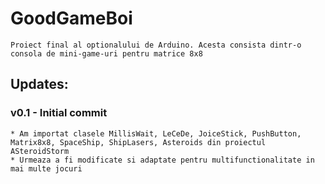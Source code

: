 # GoodGameBoi
    Proiect final al optionalului de Arduino. Acesta consista dintr-o consola de mini-game-uri pentru matrice 8x8

## Updates:

### v0.1 - Initial commit
    * Am importat clasele MillisWait, LeCeDe, JoiceStick, PushButton, Matrix8x8, SpaceShip, ShipLasers, Asteroids din proiectul ASteroidStorm 
    * Urmeaza a fi modificate si adaptate pentru multifunctionalitate in mai multe jocuri